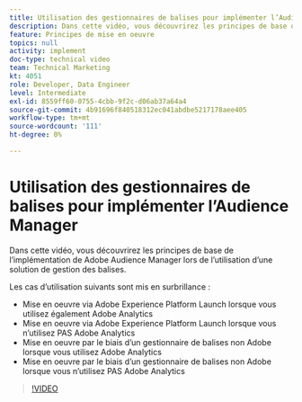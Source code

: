 ```yaml
---
title: Utilisation des gestionnaires de balises pour implémenter l’Audience Manager
description: Dans cette vidéo, vous découvrirez les principes de base de l’implémentation de Adobe Audience Manager lors de l’utilisation d’une solution de gestion des balises.
feature: Principes de mise en oeuvre
topics: null
activity: implement
doc-type: technical video
team: Technical Marketing
kt: 4051
role: Developer, Data Engineer
level: Intermediate
exl-id: 8559ff60-0755-4cbb-9f2c-d06ab37a64a4
source-git-commit: 4b91696f840518312ec041abdbe5217178aee405
workflow-type: tm+mt
source-wordcount: '111'
ht-degree: 0%

---
```


# Utilisation des gestionnaires de balises pour implémenter l’Audience Manager

Dans cette vidéo, vous découvrirez les principes de base de l’implémentation de Adobe Audience Manager lors de l’utilisation d’une solution de gestion des balises.

Les cas d’utilisation suivants sont mis en surbrillance :

* Mise en oeuvre via Adobe Experience Platform Launch lorsque vous utilisez également Adobe Analytics
* Mise en oeuvre via Adobe Experience Platform Launch lorsque vous n’utilisez PAS Adobe Analytics
* Mise en oeuvre par le biais d’un gestionnaire de balises non Adobe lorsque vous utilisez Adobe Analytics
* Mise en oeuvre par le biais d’un gestionnaire de balises non Adobe lorsque vous n’utilisez PAS Adobe Analytics

>[!VIDEO](https://video.tv.adobe.com/v/29964/?quality=12)
